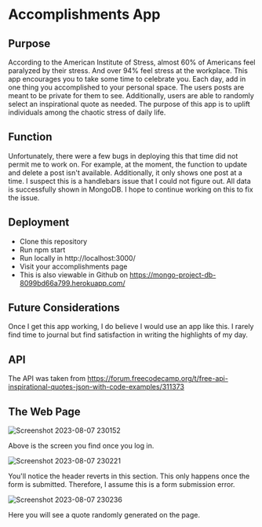 # Accomplishments App
## Purpose
According to the American Institute of Stress, almost 60% of Americans feel paralyzed by their stress. And over 94% feel stress at the workplace. This app encourages you to take some time to celebrate you. Each day, add in one thing you accomplished to your personal space. The users posts are meant to be private for them to see. Additionally, users are able to randomly select an inspirational quote as needed. The purpose of this app is to uplift individuals among  the chaotic stress of daily life.

## Function
Unfortunately, there were a few bugs in deploying this that time did not permit me to work on. For example, at the moment, the function to update and delete a post isn't available. Additionally, it only shows one post at a time. I suspect this is a handlebars issue that I could not figure out. All data is successfully shown in MongoDB. I hope to continue working on this to fix the issue.

## Deployment
- Clone this repository
- Run npm start
- Run locally in http://localhost:3000/
- Visit your accomplishments page
- This is also viewable in Github on https://mongo-project-db-8099bd66a799.herokuapp.com/

## Future Considerations
Once I get this app working, I do believe I would use an app like this. I rarely find time to journal but find satisfaction in writing the highlights of my day.

## API
The API was taken from https://forum.freecodecamp.org/t/free-api-inspirational-quotes-json-with-code-examples/311373

## The Web Page
![Screenshot 2023-08-07 230152](https://github.com/pmohan17/mmc6278-9-9-mohan-priya/assets/43380900/ea429f6f-4ef7-40af-b1ff-f8a8fbd7475e)

Above is the screen you find once you log in.

![Screenshot 2023-08-07 230221](https://github.com/pmohan17/mmc6278-9-9-mohan-priya/assets/43380900/be1b843a-cf52-4729-9af6-98ac42143f04)

You'll notice the header reverts in this section. This only happens once the form is submitted. Therefore, I assume this is a form submission error.

![Screenshot 2023-08-07 230236](https://github.com/pmohan17/mmc6278-9-9-mohan-priya/assets/43380900/aa1de4cd-80a8-45ed-91eb-453fd48b4905)

Here you will see a quote randomly generated on the page.

